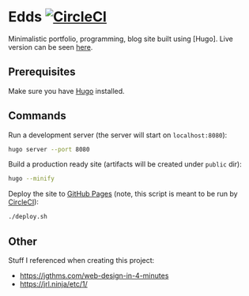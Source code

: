 # Edds [![CircleCI](https://circleci.com/gh/Edvinas01/edds.svg?style=svg)](https://circleci.com/gh/Edvinas01/edds)
Minimalistic portfolio, programming, blog site built using [Hugo]. Live 
version can be seen [here](https://edvinas.dev).

## Prerequisites
Make sure you have [Hugo](https://gohugo.io/getting-started/installing) 
installed.

## Commands
Run a development server (the server will start on `localhost:8080`):
```bash
hugo server --port 8080
```

Build a production ready site (artifacts will be created under `public` dir):
```bash
hugo --minify
```

Deploy the site to [GitHub Pages](https://pages.github.com) (note, this script 
is meant to be run by [CircleCI](https://circleci.com/gh/Edvinas01/edds)):
```bash
./deploy.sh
```

## Other
Stuff I referenced when creating this project:
* https://jgthms.com/web-design-in-4-minutes
* https://jrl.ninja/etc/1/

